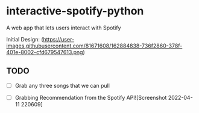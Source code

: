 # interactive-spotify-python
A web app that lets users interact with Spotify


Initial Design:
(https://user-images.githubusercontent.com/81671608/162884838-736f2860-378f-401e-8002-cfd679547613.png)


## TODO

* [ ] Grab any three songs that we can pull
* [ ] Grabbing Recommendation from the Spotify API![Screenshot 2022-04-11 220609]

